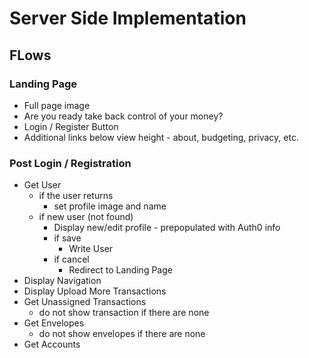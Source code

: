 # Server Side Implementation
## FLows
### Landing Page
* Full page image
* Are you ready take back control of your money?
* Login / Register Button
* Additional links below view height - about, budgeting, privacy, etc.

### Post Login / Registration
* Get User
    * if the user returns 
        * set profile image and name
    * if new user (not found)
        * Display new/edit profile - prepopulated with Auth0 info
        * if save
            * Write User
        * if cancel
            * Redirect to Landing Page
* Display Navigation
* Display Upload More Transactions
* Get Unassigned Transactions
    * do not show transaction if there are none
* Get Envelopes
    * do not show envelopes if there are none
* Get Accounts


    